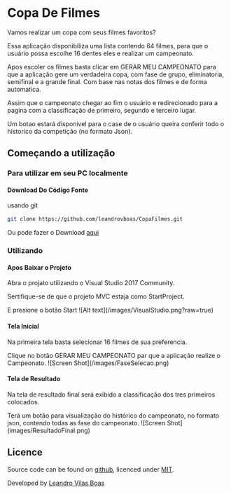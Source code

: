 # Copa De Filmes

Vamos realizar um copa com seus filmes favoritos?
<p>Essa aplicação disponibiliza uma lista contendo 64 filmes, para que o usuário possa escolhe 16 dentes eles e realizar um campeonato.
<p>Apos escoler os filmes basta clicar em GERAR MEU CAMPEONATO para que a aplicação gere um verdadeira copa, com fase de grupo, eliminatoria, semifinal e a grande final. Com base nas notas dos filmes e de forma automatica.
<p>Assim que o campeonato chegar ao fim o usuário e redirecionado para a pagina com a classificação de primeiro, segundo e terceiro lugar.
<p>Um botao estará disponivel para o case de o usuário queira conferir todo o historico da competição (no formato Json).


## Começando a utilização

### Para utilizar em seu PC localmente

#### Download Do Código Fonte

usando git

```bash
git clone https://github.com/leandrovboas/CopaFilmes.git
```

Ou pode fazer o Download [aqui](https://github.com/leandrovboas/CopaFilmes/archive/master.zip)


### Utilizando

#### Apos Baixar o Projeto
<p>Abra o projato utilizando o Visual Studio 2017 Community.
<p>Sertifique-se de que o projeto MVC estaja como StartProject.
<p>E presione o botão Start
![Alt text](/images/VisualStudio.png?raw=true)

#### Tela Inicial
<p>Na primeira tela basta selecionar 16 filmes de sua preferencia.
<p>Clique no botão GERAR MEU CAMPEONATO par que a aplicação realize o Campeonato.
![Screen Shot](/images/FaseSelecao.png)
  
#### Tela de Resultado
<p>Na tela de resultado final será exibido a classificação dos tres primeiros colocados.
<p>Terá um botão para visualização do histórico do campeonato, no formato json, contendo todas as fase do campeonato.
![Screen Shot](images/ResultadoFinal.png)

## Licence

Source code can be found on [github](https://github.com/georgeOsdDev/markdown-edit), licenced under [MIT](http://opensource.org/licenses/mit-license.php).

Developed by [Leandro Vilas Boas](https://br.linkedin.com/in/leandro-vilas-boas-55403b2b)
